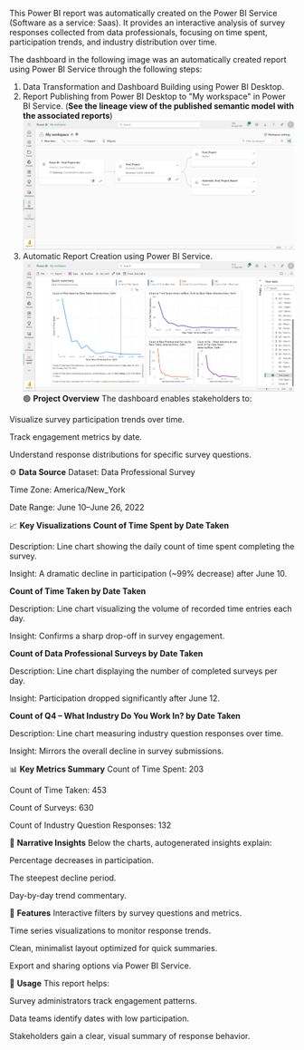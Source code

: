 This Power BI report was automatically created on the Power BI Service (Software as a service: Saas). It provides an interactive analysis of survey responses collected from data professionals, focusing on time spent, participation trends, and industry distribution over time.

The dashboard in the following image was an automatically created report using Power BI Service through the following steps:
1. Data Transformation and Dashboard Building using Power BI Desktop.
2. Report Publishing from Power BI Desktop to "My workspace" in Power BI Service. (**See the lineage view of the published semantic model with the associated reports**)
![Alt Text](Lineage_View.png)
4. Automatic Report Creation using Power BI Service. 
![Alt Text](Visual_Report.png)
🟢 **Project Overview**
The dashboard enables stakeholders to:

Visualize survey participation trends over time.

Track engagement metrics by date.

Understand response distributions for specific survey questions.


⚙️ **Data Source**
Dataset: Data Professional Survey

Time Zone: America/New_York

Date Range: June 10–June 26, 2022


📈 **Key Visualizations**
**Count of Time Spent by Date Taken**

Description: Line chart showing the daily count of time spent completing the survey.

Insight: A dramatic decline in participation (~99% decrease) after June 10.

**Count of Time Taken by Date Taken**

Description: Line chart visualizing the volume of recorded time entries each day.

Insight: Confirms a sharp drop-off in survey engagement.

**Count of Data Professional Surveys by Date Taken**

Description: Line chart displaying the number of completed surveys per day.

Insight: Participation dropped significantly after June 12.

**Count of Q4 – What Industry Do You Work In? by Date Taken**

Description: Line chart measuring industry question responses over time.

Insight: Mirrors the overall decline in survey submissions.


📊 **Key Metrics Summary**
Count of Time Spent: 203

Count of Time Taken: 453

Count of Surveys: 630

Count of Industry Question Responses: 132


🧠 **Narrative Insights**
Below the charts, autogenerated insights explain:

Percentage decreases in participation.

The steepest decline period.

Day-by-day trend commentary.


🧰 **Features**
Interactive filters by survey questions and metrics.

Time series visualizations to monitor response trends.

Clean, minimalist layout optimized for quick summaries.

Export and sharing options via Power BI Service.


🚀 **Usage**
This report helps:

Survey administrators track engagement patterns.

Data teams identify dates with low participation.

Stakeholders gain a clear, visual summary of response behavior.
